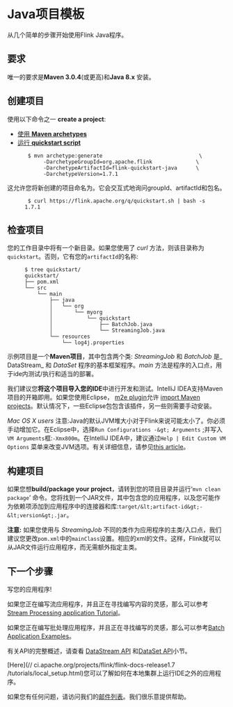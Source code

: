 

# Java项目模板

从几个简单的步骤开始使用Flink Java程序。

## 要求

唯一的要求是**Maven 3.0.4**(或更高)和**Java 8.x** 安装。

## 创建项目

使用以下命令之一 **create a project**:

*   [使用 **Maven archetypes**](#maven-archetype)
*   [运行 **quickstart script**](#quickstart-script)

<figure class="highlight">

```
 $ mvn archetype:generate                               \
      -DarchetypeGroupId=org.apache.flink              \
      -DarchetypeArtifactId=flink-quickstart-java      \
      -DarchetypeVersion=1.7.1 
```

</figure>

这允许您将新创建的项目命名为。它会交互式地询问groupId、artifactId和包名。

<figure class="highlight">

```
 $ curl https://flink.apache.org/q/quickstart.sh | bash -s 1.7.1 
```

</figure>

## 检查项目

您的工作目录中将有一个新目录。如果您使用了 _curl_ 方法，则该目录称为`quickstart`。否则，它有您的`artifactId`的名称:

<figure class="highlight">

```
$ tree quickstart/
quickstart/
├── pom.xml
└── src
    └── main
        ├── java
        │   └── org
        │       └── myorg
        │           └── quickstart
        │               ├── BatchJob.java
        │               └── StreamingJob.java
        └── resources
            └── log4j.properties
```

</figure>

示例项目是一个**Maven项目**，其中包含两个类: _StreamingJob_ 和 _BatchJob_ 是_ DataStream_ 和 _DataSet_ 程序的基本框架程序。_main_ 方法是程序的入口点，用于ide内测试/执行和适当的部署。

我们建议您**将这个项目导入您的IDE**中进行开发和测试。IntelliJ IDEA支持Maven项目的开箱即用。如果您使用Eclipse， [m2e plugin](http://www.eclipse.org/m2e/)允许 [import Maven projects](http://books.sonatype.com/m2eclipse-book/reference/creating-sect-importing-projects.html#fig-creating-import)。默认情况下，一些Eclipse包包含该插件，另一些则需要手动安装。

_Mac OS X users_ 注意:Java的默认JVM堆大小对于Flink来说可能太小了。你必须手动增加它。在Eclipse中，选择`Run Configurations -&gt; Arguments` ;并写入`VM Arguments`框:`-Xmx800m`。在IntelliJ IDEA中，建议通过`Help | Edit Custom VM Options` 菜单来改变JVM选项。有关详细信息，请参见[this article](https://intellij-support.jetbrains.com/hc/en-us/articles/206544869-Configuring-JVM-options-and-platform-properties)。

## 构建项目

如果您想**build/package your project**，请转到您的项目目录并运行‘`mvn clean package`’ 命令。您将找到一个JAR文件，其中包含您的应用程序，以及您可能作为依赖项添加到应用程序中的连接器和库:`target/&lt;artifact-id&gt;-&lt;version&gt;.jar`。

**注意:** 如果您使用与 _StreamingJob_ 不同的类作为应用程序的主类/入口点，我们建议您更改`pom.xml`中的`mainClass`设置。相应的xml的文件。这样，Flink就可以从JAR文件运行应用程序，而无需额外指定主类。

## 下一个步骤

写您的应用程序!

如果您正在编写流应用程序，并且正在寻找编写内容的灵感，那么可以参考[Stream Processing application Tutorial](//ci.apache.org/projects/flink/flink-docs-release-1.7/tutorials/datastream_api.html#writing-a-flink-program)。

如果您正在编写批处理应用程序，并且正在寻找编写的灵感，那么可以参考[Batch Application Examples](//ci.apache.org/projects/flink/flink-docs-release-1.7/dev/batch/examples.html)。

有关API的完整概述，请查看 [DataStream API](//ci.apache.org/projects/flink/flink-docs-release-1.7/dev/datastream_api.html) 和[DataSet API](//ci.apache.org/projects/flink/flink-docs-release-1.7/dev/batch/index.html)小节。

[Here](// ci.apache.org/projects/flink/flink-docs-release1.7 /tutorials/local_setup.html)您可以了解如何在本地集群上运行IDE之外的应用程序。

如果您有任何问题，请访问我们的[邮件列表](http://mail-archives.apache.org/mod_mbox/flink-user/)。我们很乐意提供帮助。

